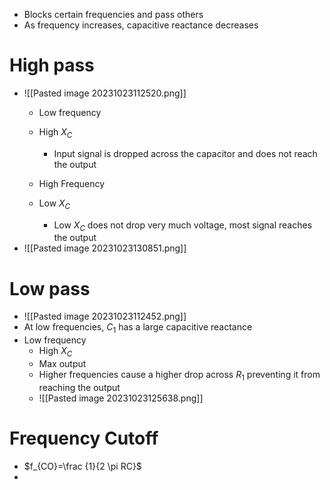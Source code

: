 - Blocks certain frequencies and pass others
- As frequency increases, capacitive reactance decreases 
# High pass


- ![[Pasted image 20231023112520.png]]  
	- Low frequency
	- High $X_C$
		- Input signal is dropped across the capacitor and does not reach the output

	- High Frequency
	- Low $X_C$
		- Low $X_C$ does not drop very much voltage, most signal reaches the output
- ![[Pasted image 20231023130851.png]] 

 
# Low pass

-  ![[Pasted image 20231023112452.png]] 
- At low frequencies, $C_1$ has a large capacitive reactance
- Low frequency
	- High $X_C$
	- Max output
	- Higher frequencies cause a higher drop across $R_1$ preventing it from reaching the output
	- ![[Pasted image 20231023125638.png]] 



# Frequency Cutoff

- $f_{CO}=\frac {1}{2 \pi RC}$
- 